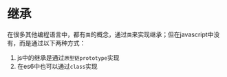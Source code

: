 # 继承
在很多其他编程语言中，都有`类`的概念，通过`类`来实现继承；但在javascript中没有，而是通过以下两种方式：
1. js中的继承是通过`原型链prototype`实现
2. 在es6中也可以通过`class`实现

